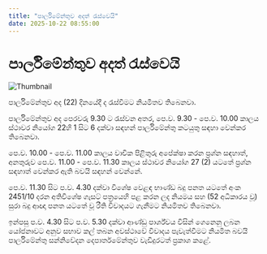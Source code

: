 ```yaml
---
title: "පාර්ලි‍මේන්තුව අදත් රැස්වෙයි"
date: 2025-10-22 08:55:00
---
```


# පාර්ලි‍මේන්තුව අදත් රැස්වෙයි

![Thumbnail](https://helakuru.sgp1.cdn.digitaloceanspaces.com/esana/images/lib/parliment-new-01[1].jpg)

පාර්ලිමේන්තුව අද (22) දිනයේදී ද රැස්වීමට නියමිතව තිබෙනවා.

පාර්ලිමේන්තුව අද පෙරවරු 9.30 ට රැස්වන අතර, පෙ.ව. 9.30 - පෙ.ව. 10.00 කාලය ස්ථාවර නියෝග 22හි 1 සිට 6 දක්වා සඳහන් පාර්ලිමේන්තු කටයුතු සඳහා වෙන්කර තිබෙනවා.

පෙ.ව. 10.00 - පෙ.ව. 11.00 කාලය වාචික පිළිතුරු අපේක්ෂා කරන ප්‍රශ්න සඳහාත්, අනතුරුව පෙ.ව. 11.00 - පෙ.ව. 11.30 කාලය ස්ථාවර නියෝග 27 (2) යටතේ ප්‍රශ්න සඳහාත් වෙන්කර ඇති බවයි සඳහන් වෙන්නේ.

පෙ.ව. 11.30 සිට ප.ව. 4.30 දක්වා විශේෂ වෙළඳ භාණ්ඩ බදු පනත යටතේ අංක 2451/10 දරන අතිවිශේෂ ගැසට් පත්‍රයෙහි පළ කරන ලද නියමය සහ (52 අධිකාරය වූ) සුරා බදු ආඥා පනත යටතේ වූ රීති විවාදයට ගැනීමට නියමිතව තිබෙනවා.

ඉන්පසු ප.ව. 4.30 සිට ප.ව. 5.30 දක්වා ආණ්ඩු පාර්ශ්වය විසින් ගෙනෙනු ලබන යෝජනාවට අනුව සභාව කල් තබන අවස්ථාවේ විවාදය පැවැත්වීමට නියමිත බවයි පාර්ලිමේන්තු සන්නිවේදන දෙපාර්තමේන්තුව වැඩිදුරටත් ප්‍රකාශ කළේ.

